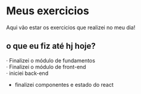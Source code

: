 # Meus exercicios
Aqui vão estar os exercicios que realizei no meu dia!

## o que eu fiz até hj hoje?

· Finalizei o módulo de fundamentos <br>
· Finalizei o módulo de front-end <br>
· iniciei back-end <br>
- finalizei componentes e estado do react
